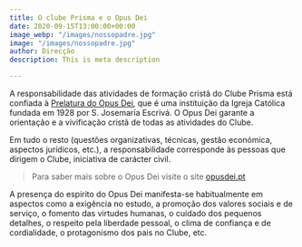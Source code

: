 ```yaml
---
title: O clube Prisma e o Opus Dei
date: 2020-09-15T13:00:00+00:00
image_webp: "/images/nossopadre.jpg"
image: "/images/nossopadre.jpg"
author: Direcção
description: This is meta description

---
```

A responsabilidade das atividades de formação cristã do Clube Prisma está confiada à [Prelatura do Opus Dei](https://opusdei.org/pt-pt/ "Opus Dei"), que é uma instituição da Igreja Católica fundada em 1928 por S. Josemaría Escrivá. O Opus Dei garante a orientação e a vivificação cristã de todas as atividades do Clube.

Em tudo o resto (questões organizativas, técnicas, gestão económica, aspectos jurídicos, etc.), a responsabilidade corresponde às pessoas que dirigem o Clube, iniciativa de carácter civil.

> Para saber mais sobre o Opus Dei visite o site [opusdei.pt](https://opusdei.org/pt-pt/ "Opus Dei")

A presença do espírito do Opus Dei manifesta-se habitualmente em aspectos como a exigência no estudo, a promoção dos valores sociais e de serviço, o fomento das virtudes humanas, o cuidado dos pequenos detalhes, o respeito pela liberdade pessoal, o clima de confiança e de cordialidade, o protagonismo dos pais no Clube, etc.